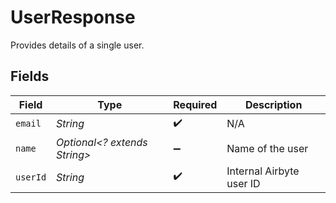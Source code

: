 # UserResponse

Provides details of a single user.


## Fields

| Field                        | Type                         | Required                     | Description                  |
| ---------------------------- | ---------------------------- | ---------------------------- | ---------------------------- |
| `email`                      | *String*                     | :heavy_check_mark:           | N/A                          |
| `name`                       | *Optional<? extends String>* | :heavy_minus_sign:           | Name of the user             |
| `userId`                     | *String*                     | :heavy_check_mark:           | Internal Airbyte user ID     |